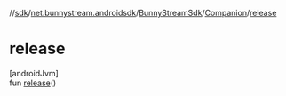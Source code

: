 //[sdk](../../../../index.md)/[net.bunnystream.androidsdk](../../index.md)/[BunnyStreamSdk](../index.md)/[Companion](index.md)/[release](release.md)

# release

[androidJvm]\
fun [release](release.md)()
